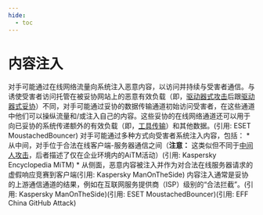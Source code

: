 ```yaml
---
hide:
  - toc
---
```


# 内容注入

对手可能通过在线网络流量向系统注入恶意内容，以访问并持续与受害者通信。与诱使受害者访问托管在被妥协网站上的恶意有效负载（即，[驱动器式攻击](https://attack.mitre.org/techniques/T1608/004)后跟[驱动器式妥协](https://attack.mitre.org/techniques/T1189)）不同，对手可能通过妥协的数据传输通道初始访问受害者，在这些通道中他们可以操纵流量和/或注入自己的内容。这些妥协的在线网络通道还可以用于向已妥协的系统传递额外的有效负载（即，[工具传输](https://attack.mitre.org/techniques/T1105)）和其他数据。(引用: ESET MoustachedBouncer)  对手可能通过多种方式向受害者系统注入内容，包括：  * 从中间，对手位于合法在线客户端-服务器通信之间（**注意：** 这类似但不同于[中间人攻击](https://attack.mitre.org/techniques/T1557)，后者描述了仅在企业环境内的AiTM活动）(引用: Kaspersky Encyclopedia MiTM) * 从侧面，恶意内容被注入并作为对合法在线服务器请求的虚假响应竞赛到客户端(引用: Kaspersky ManOnTheSide)  内容注入通常是妥协的上游通信通道的结果，例如在互联网服务提供商（ISP）级别的“合法拦截”。(引用: Kaspersky ManOnTheSide)(引用: ESET MoustachedBouncer)(引用: EFF China GitHub Attack)
